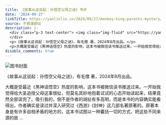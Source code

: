 ```yaml
---
title: 《故事从这说起：孙悟空父母之谜》书评
date: '2024-09-27'
linkTitle: https://yanlinlin.cn/2024/09/27/monkey-king-parents-mystery/
source: 不靠谱颜论
description: |-
  <div class="p-3 text-center"> <img class="img-fluid" src="https://yanlinlin.cn/images/2024/0927/book-cover-2.png" alt="图书封面">
  </div>
  <p>《故事从这说起：孙悟空父母之谜》，有毛僧 著，2024年8月出品。</p>
  <p>大概是受最近《黑神话悟空》热度的影响，这本书被微信读书推送过来。一开始我觉得给大圣追授父母这事很扯，但莫名其妙地抱着试试的心态开始读起来，结果竟然全部读完了。吸引我的，倒不是作者的胡扯有多高明，而是本书的内容确实能看得出，作者确实是读过并深入研究过《西游》《封神》这几部名著原著的。原著本身是有许多自相矛盾的地方的，这本书试图以一种囊括一切的方式，把这些不同来源的故 ...
disable_comments: true
---
```

<div class="p-3 text-center"> <img class="img-fluid" src="https://yanlinlin.cn/images/2024/0927/book-cover-2.png" alt="图书封面">
</div>
<p>《故事从这说起：孙悟空父母之谜》，有毛僧 著，2024年8月出品。</p>
<p>大概是受最近《黑神话悟空》热度的影响，这本书被微信读书推送过来。一开始我觉得给大圣追授父母这事很扯，但莫名其妙地抱着试试的心态开始读起来，结果竟然全部读完了。吸引我的，倒不是作者的胡扯有多高明，而是本书的内容确实能看得出，作者确实是读过并深入研究过《西游》《封神》这几部名著原著的。原著本身是有许多自相矛盾的地方的，这本书试图以一种囊括一切的方式，把这些不同来源的故 ...